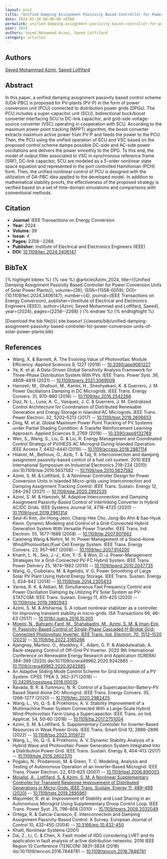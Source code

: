 ```yaml
---
layout: post
title: "Unified Damping Assignment Passivity Based Controller for Power Conversion Units of Solar Power Plants"
date: 2024-05-28 00:00:00 +0100
permalink: unified-damping-assignment-passivity-based-controller-for-power-conversion-units-of-solar-power-plants
year: 2024
authors: Seyed Mohammad Azimi, Saeed Lotfifard
category: articles
---
```

 
## Authors
[Seyed Mohammad Azimi](authors/seyed-mohammad-azimi), [Saeed Lotfifard](authors/saeed-lotfifard)
 
## Abstract
In this paper, a unified damping assignment passivity based control scheme (UDA-PBC) is proposed for PV-plants (PV-P) in the form of power conversion unit (PCU) connected to distribution power grids (DPGs). The PCU includes a super-capacitor unit (SCU), bidirectional buck/boost converter interfacing SCU to DC-link capacitor, and grid-side voltage-source converter (VSC) operating in cooperation with SCU. According to the maximum power point tracking (MPPT) algorithm, the boost converter extracts maximum active power from PV-P and feeds the power to the PCU. Then, the PCU using the unified operation of SCU and VSC based on the proposed control scheme damps possible DC-side and AC-side power oscillations and delivers the power smoothly to the DPG. To this end, the model of output filter associated to VSC in synchronous reference frame (SRF), DC-link capacitor, SCU are modeled as a 5-order nonlinear state space equation and represented in the port controlled Hamiltonian (PCH) form. Then, the unified nonlinear control of PCU is designed with the utilization of DA-PBC idea applied to the developed model. In addition to mathematical stability proofs, the effectiveness of the proposed strategy is verified based on a set of time-domain simulations and comparisons with conventional methods.
 
## Citation
- **Journal:** IEEE Transactions on Energy Conversion
- **Year:** 2024
- **Volume:** 39
- **Issue:** 4
- **Pages:** 2258--2268
- **Publisher:** Institute of Electrical and Electronics Engineers (IEEE)
- **DOI:** [10.1109/tec.2024.3406147](https://doi.org/10.1109/tec.2024.3406147)
 
## BibTeX
{% highlight bibtex %}
{% raw %}
@article{Azimi_2024,
  title={{Unified Damping Assignment Passivity Based Controller for Power Conversion Units of Solar Power Plants}},
  volume={39},
  ISSN={1558-0059},
  DOI={10.1109/tec.2024.3406147},
  number={4},
  journal={IEEE Transactions on Energy Conversion},
  publisher={Institute of Electrical and Electronics Engineers (IEEE)},
  author={Azimi, Seyed Mohammad and Lotfifard, Saeed},
  year={2024},
  pages={2258--2268}
}
{% endraw %}
{% endhighlight %}
 
[Download the bib file]({{ site.baseurl }}/assets/bib/unified-damping-assignment-passivity-based-controller-for-power-conversion-units-of-solar-power-plants.bib)
 
## References
- Wang, X. & Barnett, A. The Evolving Value of Photovoltaic Module Efficiency. Applied Sciences 9, 1227 (2019) -- [10.3390/app9061227](https://doi.org/10.3390/app9061227)
- Ye, K. et al. A Data-Driven Global Sensitivity Analysis Framework for Three-Phase Distribution System With PVs. IEEE Trans. Power Syst. 36, 4809–4819 (2021) -- [10.1109/tpwrs.2021.3069009](https://doi.org/10.1109/tpwrs.2021.3069009)
- Hamzeh, M., Ghafouri, M., Karimi, H., Sheshyekani, K. & Guerrero, J. M. Power Oscillations Damping in DC Microgrids. IEEE Trans. Energy Convers. 31, 970–980 (2016) -- [10.1109/tec.2016.2542266](https://doi.org/10.1109/tec.2016.2542266)
- Diaz, N. L., Luna, A. C., Vasquez, J. C. & Guerrero, J. M. Centralized Control Architecture for Coordination of Distributed Renewable Generation and Energy Storage in Islanded AC Microgrids. IEEE Trans. Power Electron. 32, 5202–5213 (2017) -- [10.1109/tpel.2016.2606653](https://doi.org/10.1109/tpel.2016.2606653)
- Ding, M. et al. Global Maximum Power Point Tracking of PV Systems under Partial Shading Condition: A Transfer Reinforcement Learning Approach. Applied Sciences 9, 2769 (2019) -- [10.3390/app9132769](https://doi.org/10.3390/app9132769)
- Wen, S., Wang, S., Liu, G. & Liu, R. Energy Management and Coordinated Control Strategy of PV/HESS AC Microgrid During Islanded Operation. IEEE Access 7, 4432–4441 (2019) -- [10.1109/access.2018.2887114](https://doi.org/10.1109/access.2018.2887114)
- Hilairet, M., Bethoux, O., Azib, T. & Talj, R. Interconnection and damping assignment passivity-based control of a fuel cell system. 2010 IEEE International Symposium on Industrial Electronics 219–224 (2010) doi:10.1109/isie.2010.5637582 -- [10.1109/isie.2010.5637582](https://doi.org/10.1109/isie.2010.5637582)
- Azimi, S. M. & Lotfifard, S. A Nonlinear Controller Design for Power Conversion Units in Islanded Micro-grids using Interconnection and Damping Assignment Tracking Control. IEEE Trans. Sustain. Energy 12, 284–292 (2021) -- [10.1109/tste.2020.2992535](https://doi.org/10.1109/tste.2020.2992535)
- Azimi, S. M. & Hamzeh, M. Adaptive Interconnection and Damping Assignment Passivity-Based Control of Interlinking Converter in Hybrid AC/DC Grids. IEEE Systems Journal 14, 4718–4725 (2020) -- [10.1109/jsyst.2019.2961314](https://doi.org/10.1109/jsyst.2019.2961314)
- Seul-Ki Kim, Jin-Hong Jeon, Chang-Hee Cho, Jong-Bo Ahn & Sae-Hyuk Kwon. Dynamic Modeling and Control of a Grid-Connected Hybrid Generation System With Versatile Power Transfer. IEEE Trans. Ind. Electron. 55, 1677–1688 (2008) -- [10.1109/tie.2007.907662](https://doi.org/10.1109/tie.2007.907662)
- Caisheng Wang & Nehrir, M. H. Power Management of a Stand-Alone Wind/Photovoltaic/Fuel Cell Energy System. IEEE Trans. Energy Convers. 23, 957–967 (2008) -- [10.1109/tec.2007.914200](https://doi.org/10.1109/tec.2007.914200)
- Khanh, L. N., Seo, J.-J., Kim, Y.-S. & Won, D.-J. Power-Management Strategies for a Grid-Connected PV-FC Hybrid System. IEEE Trans. Power Delivery 25, 1874–1882 (2010) -- [10.1109/tpwrd.2010.2047735](https://doi.org/10.1109/tpwrd.2010.2047735)
- Wang, G., Ciobotaru, M. & Agelidis, V. G. Power Smoothing of Large Solar PV Plant Using Hybrid Energy Storage. IEEE Trans. Sustain. Energy 5, 834–842 (2014) -- [10.1109/tste.2014.2305433](https://doi.org/10.1109/tste.2014.2305433)
- Varma, R. K. & Akbari, M. Simultaneous Fast Frequency Control and Power Oscillation Damping by Utilizing PV Solar System as PV-STATCOM. IEEE Trans. Sustain. Energy 11, 415–425 (2020) -- [10.1109/tste.2019.2892943](https://doi.org/10.1109/tste.2019.2892943)
- Azimi, S. M. & Afsharnia, S. A robust nonlinear stabilizer as a controller for improving transient stability in micro-grids. ISA Transactions 66, 46–63 (2017) -- [10.1016/j.isatra.2016.10.005](https://doi.org/10.1016/j.isatra.2016.10.005)
- [Moeini, N., Bahrami-Fard, M., Shahabadini, M., Azimi, S. M. & Iman-Eini, H. Passivity-Based Control of Single-Phase Cascaded H-Bridge Grid-Connected Photovoltaic Inverter. IEEE Trans. Ind. Electron. 70, 1512–1520 (2023)](passivity-based-control-of-single-phase-cascaded-h-bridge-grid-connected-photovoltaic-inverter) -- [10.1109/tie.2022.3165266](https://doi.org/10.1109/tie.2022.3165266)
- Ajangnay, Martino. O., Alsokhiry, F., Adam, G. P. & Alabdulwahab, A. Back-stepping Control of Off-Grid PV Inverter. 2020 9th International Conference on Renewable Energy Research and Application (ICRERA) 384–389 (2020) doi:10.1109/icrera49962.2020.9242885 -- [10.1109/icrera49962.2020.9242885](https://doi.org/10.1109/icrera49962.2020.9242885)
- An Adaptive Sliding Mode Control Scheme for Grid Integration of a PV System. CPSS TPEA 3, 362–371 (2018) -- [10.24295/cpsstpea.2018.00035](https://doi.org/10.24295/cpsstpea.2018.00035)
- Ravada, B. R. & Tummuru, N. R. Control of a Supercapacitor-Battery-PV Based Stand-Alone DC-Microgrid. IEEE Trans. Energy Convers. 35, 1268–1277 (2020) -- [10.1109/tec.2020.2982425](https://doi.org/10.1109/tec.2020.2982425)
- Wang, L., Vo, Q.-S. & Prokhorov, A. V. Stability Improvement of a Multimachine Power System Connected With a Large-Scale Hybrid Wind-Photovoltaic Farm Using a Supercapacitor. IEEE Trans. on Ind. Applicat. 54, 50–60 (2018) -- [10.1109/tia.2017.2751004](https://doi.org/10.1109/tia.2017.2751004)
- Azimi, S. M. & Lotfifard, S. Supplementary Controller for Inverter-Based Resources in Weak Power Grids. IEEE Trans. Smart Grid 13, 2886–2896 (2022) -- [10.1109/tsg.2022.3159721](https://doi.org/10.1109/tsg.2022.3159721)
- Wang, L., Vo, Q.-S. & Prokhorov, A. V. Dynamic Stability Analysis of a Hybrid Wave and Photovoltaic Power Generation System Integrated Into a Distribution Power Grid. IEEE Trans. Sustain. Energy 8, 404–413 (2017) -- [10.1109/tste.2016.2602370](https://doi.org/10.1109/tste.2016.2602370)
- Pogaku, N., Prodanovic, M. & Green, T. C. Modeling, Analysis and Testing of Autonomous Operation of an Inverter-Based Microgrid. IEEE Trans. Power Electron. 22, 613–625 (2007) -- [10.1109/tpel.2006.890003](https://doi.org/10.1109/tpel.2006.890003)
- [Mojallal, A., Lotfifard, S. & Azimi, S. M. A Nonlinear Supplementary Controller for Transient Response Improvement of Distributed Generations in Micro-Grids. IEEE Trans. Sustain. Energy 11, 489–499 (2020)](a-nonlinear-supplementary-controller-for-transient-response-improvement-of-distributed-generations-in-micro-grids) -- [10.1109/tste.2019.2895961](https://doi.org/10.1109/tste.2019.2895961)
- Majumder, R. et al. Improvement of Stability and Load Sharing in an Autonomous Microgrid Using Supplementary Droop Control Loop. IEEE Trans. Power Syst. 25, 796–808 (2010) -- [10.1109/tpwrs.2009.2032049](https://doi.org/10.1109/tpwrs.2009.2032049)
- Ortega, R. & García-Canseco, E. Interconnection and Damping Assignment Passivity-Based Control: A Survey. European Journal of Control 10, 432–450 (2004) -- [10.3166/ejc.10.432-450](https://doi.org/10.3166/ejc.10.432-450)
- Khalil, Nonlinear Systems (2001)
- Dai, Z., Li, C. & Chen, X. Fault model of IIDG considering LVRT and its application in fault analysis of active distribution networks. 2016 IEEE Region 10 Conference (TENCON) 3831–3834 (2016) doi:10.1109/tencon.2016.7848781 -- [10.1109/tencon.2016.7848781](https://doi.org/10.1109/tencon.2016.7848781)

